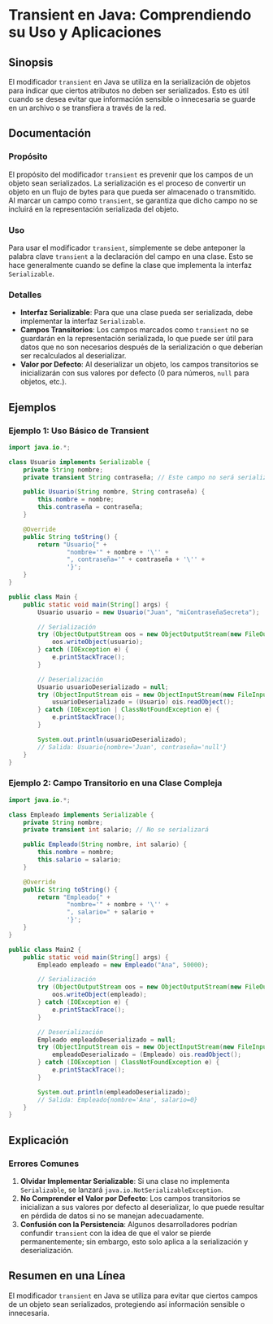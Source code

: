<!--
Meta Description: # Transient en Java: Comprendiendo su Uso y Aplicaciones ## Sinopsis El modificador `transient` en Java se utiliza en la serialización de objetos para...
Meta Keywords: nombre, que, transient, usuario, empleado
-->

# Transient en Java: Comprendiendo su Uso y Aplicaciones

## Sinopsis
El modificador `transient` en Java se utiliza en la serialización de objetos para indicar que ciertos atributos no deben ser serializados. Esto es útil cuando se desea evitar que información sensible o innecesaria se guarde en un archivo o se transfiera a través de la red.

## Documentación
### Propósito
El propósito del modificador `transient` es prevenir que los campos de un objeto sean serializados. La serialización es el proceso de convertir un objeto en un flujo de bytes para que pueda ser almacenado o transmitido. Al marcar un campo como `transient`, se garantiza que dicho campo no se incluirá en la representación serializada del objeto.

### Uso
Para usar el modificador `transient`, simplemente se debe anteponer la palabra clave `transient` a la declaración del campo en una clase. Esto se hace generalmente cuando se define la clase que implementa la interfaz `Serializable`.

### Detalles
- **Interfaz Serializable**: Para que una clase pueda ser serializada, debe implementar la interfaz `Serializable`. 
- **Campos Transitorios**: Los campos marcados como `transient` no se guardarán en la representación serializada, lo que puede ser útil para datos que no son necesarios después de la serialización o que deberían ser recalculados al deserializar.
- **Valor por Defecto**: Al deserializar un objeto, los campos transitorios se inicializarán con sus valores por defecto (0 para números, `null` para objetos, etc.).

## Ejemplos

### Ejemplo 1: Uso Básico de Transient
```java
import java.io.*;

class Usuario implements Serializable {
    private String nombre;
    private transient String contraseña; // Este campo no será serializado

    public Usuario(String nombre, String contraseña) {
        this.nombre = nombre;
        this.contraseña = contraseña;
    }

    @Override
    public String toString() {
        return "Usuario{" +
                "nombre='" + nombre + '\'' +
                ", contraseña='" + contraseña + '\'' +
                '}';
    }
}

public class Main {
    public static void main(String[] args) {
        Usuario usuario = new Usuario("Juan", "miContraseñaSecreta");

        // Serialización
        try (ObjectOutputStream oos = new ObjectOutputStream(new FileOutputStream("usuario.ser"))) {
            oos.writeObject(usuario);
        } catch (IOException e) {
            e.printStackTrace();
        }

        // Deserialización
        Usuario usuarioDeserializado = null;
        try (ObjectInputStream ois = new ObjectInputStream(new FileInputStream("usuario.ser"))) {
            usuarioDeserializado = (Usuario) ois.readObject();
        } catch (IOException | ClassNotFoundException e) {
            e.printStackTrace();
        }

        System.out.println(usuarioDeserializado);
        // Salida: Usuario{nombre='Juan', contraseña='null'}
    }
}
```

### Ejemplo 2: Campo Transitorio en una Clase Compleja
```java
import java.io.*;

class Empleado implements Serializable {
    private String nombre;
    private transient int salario; // No se serializará

    public Empleado(String nombre, int salario) {
        this.nombre = nombre;
        this.salario = salario;
    }

    @Override
    public String toString() {
        return "Empleado{" +
                "nombre='" + nombre + '\'' +
                ", salario=" + salario +
                '}';
    }
}

public class Main2 {
    public static void main(String[] args) {
        Empleado empleado = new Empleado("Ana", 50000);

        // Serialización
        try (ObjectOutputStream oos = new ObjectOutputStream(new FileOutputStream("empleado.ser"))) {
            oos.writeObject(empleado);
        } catch (IOException e) {
            e.printStackTrace();
        }

        // Deserialización
        Empleado empleadoDeserializado = null;
        try (ObjectInputStream ois = new ObjectInputStream(new FileInputStream("empleado.ser"))) {
            empleadoDeserializado = (Empleado) ois.readObject();
        } catch (IOException | ClassNotFoundException e) {
            e.printStackTrace();
        }

        System.out.println(empleadoDeserializado);
        // Salida: Empleado{nombre='Ana', salario=0}
    }
}
```

## Explicación
### Errores Comunes
1. **Olvidar Implementar Serializable**: Si una clase no implementa `Serializable`, se lanzará `java.io.NotSerializableException`.
2. **No Comprender el Valor por Defecto**: Los campos transitorios se inicializan a sus valores por defecto al deserializar, lo que puede resultar en pérdida de datos si no se manejan adecuadamente.
3. **Confusión con la Persistencia**: Algunos desarrolladores podrían confundir `transient` con la idea de que el valor se pierde permanentemente; sin embargo, esto solo aplica a la serialización y deserialización.

## Resumen en una Línea
El modificador `transient` en Java se utiliza para evitar que ciertos campos de un objeto sean serializados, protegiendo así información sensible o innecesaria.